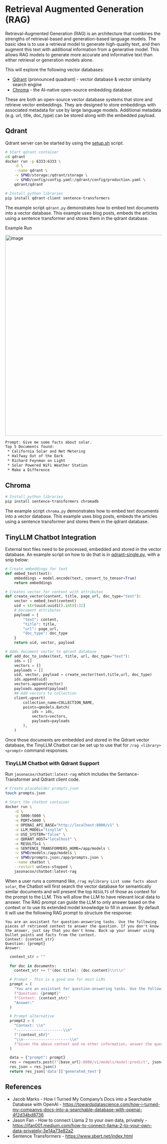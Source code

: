 # Retrieval Augmented Generation (RAG)

Retrieval-Augmented Generation (RAG) is an architecture that combines the strengths of retrieval-based and generation-based language models. The basic idea is to use a retrieval model to generate high-quality text, and then augment this text with additional information from a generative model. This allows RAG models to generate more accurate and informative text than either retrieval or generation models alone.

This will explore the following vector databases:

* [Qdrant](https://qdrant.tech/) (pronounced quadrant) - vector database & vector similarity search engine
* [Chroma](https://www.trychroma.com/) - the AI-native open-source embedding database

These are both an open-source vector database systems that store and retrieve vector embeddings. They are designed to store embeddings with associated metadata for use by large language models. Additional metadata (e.g. url, title, doc_type) can be stored along with the embedded payload.

## Qdrant

Qdrant server can be started by using the [setup.sh](setup.sh) script.

```bash
# Start qdrant container
cd qdrant
docker run -p 6333:6333 \
    -d \
    --name qdrant \
    -v $PWD/storage:/qdrant/storage \
    -v $PWD/config/config.yaml:/qdrant/config/production.yaml \
    qdrant/qdrant

# Install python libraries
pip install qdrant-client sentence-transformers 
```

The example script `qdrant.py` demonstrates how to embed text documents into a vector database. This example uses blog posts, embeds the articles using a sentence transformer and stores them in the qdrant database.

Example Run

<img width="646" alt="image" src="https://github.com/jasonacox/TinyLLM/assets/836718/db92f2b0-033c-4743-84d0-f7a70d629348">

```txt
Prompt: Give me some facts about solar.
Top 5 Documents found:
 * California Solar and Net Metering
 * Halfway Out of the Dark
 * Richard Feynman on Light
 * Solar Powered WiFi Weather Station
 * Make a Difference
```

## Chroma

```bash
# Install python libraries
pip install sentence-transformers chromadb
```

The example script `chroma.py` demonstrates how to embed text documents into a vector database. This example uses blog posts, embeds the articles using a sentence transformer and stores them in the qdrant database.

## TinyLLM Chatbot Integration

External text files need to be processed, embedded and stored in the vector database. An example script on how to do that is in [qdrant-single.py](./qdrant-single.py), with a snip below:

```python
# Create embeddings for text
def embed_text(text):
    embeddings = model.encode(text, convert_to_tensor=True)
    return embeddings

# Creates vector for content with attributes
def create_vector(content, title, page_url, doc_type="text"):
    vector = embed_text(content)
    uid = str(uuid.uuid1().int)[:32]
    # Document attributes
    payload = {
        "text": content,
        "title": title,
        "url": page_url,
        "doc_type": doc_type
    }
    return uid, vector, payload

# Adds document vector to qdrant database
def add_doc_to_index(text, title, url, doc_type="text"):
    ids = []
    vectors = []
    payloads = []
    uid, vector, payload = create_vector(text,title,url, doc_type)
    ids.append(uid)
    vectors.append(vector)
    payloads.append(payload)
    ## Add vectors to collection
    client.upsert(
        collection_name=COLLECTION_NAME,
        points=qmodels.Batch(
            ids = ids,
            vectors=vectors,
            payloads=payloads
        ),
    )
```

Once those documents are embedded and stored in the Qdrant vector database, the TinyLLM Chatbot can be set up to use that for `/rag <library> <prompt>` command responses.

### TinyLLM Chatbot with Qdrant Support

Run `jasonacox/chatbot:latest-rag` which includes the Sentance-Transformer and Qdrant client code.

```bash
# Create placeholder prompts.json
touch prompts.json

# Start the chatbot container
docker run \
    -d \
    -p 5000:5000 \
    -e PORT=5000 \
    -e OPENAI_API_BASE="http://localhost:8000/v1" \
    -e LLM_MODEL="tinyllm" \
    -e USE_SYSTEM="false" \
    -e QDRANT_HOST="localhost" \
    -e RESULTS=1 \
    -e SENTENCE_TRANSFORMERS_HOME=/app/models \
    -v $PWD/models:/app/models \
    -v $PWD/prompts.json:/app/prompts.json \
    --name chatbot \
    --restart unless-stopped \
    jasonacox/chatbot:latest-rag
```

When a user runs a command like, `/rag mylibrary List some facts about solar`, the Chatbot will first search the vector database for semantically similar documents and will present the top `RESULTS` of those as context for the prompt to the LLM. This will allow the LLM to have relevant local data to answer. The RAG prompt can guide the LLM to only answer based on the context or to use its extended model knowledge to fill in answer. By default it will use the following RAG prompt to structure the response:


```
You are an assistant for question-answering tasks. Use the following pieces of retrieved context to answer the question. If you don't know the answer, just say that you don't know. Back up your answer using bullet points and facts from the context.
Context: {context_str}
Question: {prompt}
Answer:
```

```python
  context_str = ""
  
  for doc in documents:
    context_str += f"{doc.title}: {doc.content}\\n\\n"

  # Prompt - This is a good one for most LLMs
  prompt = (
    "You are an assistant for question-answering tasks. Use the following pieces of retrieved context to answer the question. If you don't know the answer, just say that you don't know. Use three sentences maximum and keep the answer concise."
    f"Question: {prompt}"
    f"Context: {context_str}"
    "Answer:"
  )

  # Prompt alternative
  prompt2 = (
    "Context: \\n"
    "---------------------\\n"
    f"{context_str}"
    "\\n---------------------\\n"
    f"Given the above context and no other information, answer the question: {question}\\n"
  )

  data = {"prompt": prompt}
  res = requests.post(f"{base_url}:8080/v1/models/model:predict", json=data)
  res_json = res.json()
  return res_json['data']['generated_text']
  ```

## References

* Jacob Marks - How I Turned My Company’s Docs into a Searchable Database with OpenAI - https://towardsdatascience.com/how-i-turned-my-companys-docs-into-a-searchable-database-with-openai-4f2d34bd8736
 * Jason Fan - How to connect Llama 2 to your own data, privately - https://jfan001.medium.com/how-to-connect-llama-2-to-your-own-data-privately-3e14a73e82a2
 * Sentence Transformers - https://www.sbert.net/index.html
